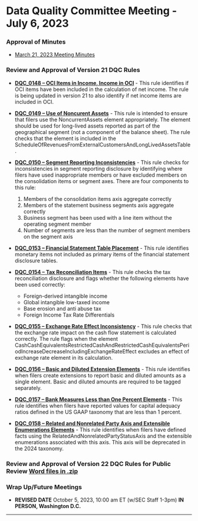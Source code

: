 # Data Quality Committee Meeting - July 6, 2023

### Approval of Minutes
  + [March 21, 2023 Meeting Minutes](DRAFTDQCMeetingNotes230321.docx?raw=true)

### Review and Approval of Version 21 DQC Rules 

- **[DQC_0148 – OCI Items in Income, Income in OCI](https://github.com/dataqualitycommittee/dqc_us_rules/tree/v21/docs/DQC_US_0148/DQC_0148.md)** - This rule identifies if OCI items have been included in the calculation of net income. The rule is being updated in version 21 to also identify if net income items are included in OCI.
- **[DQC_0149 – Use of Noncurent Assets](https://github.com/dataqualitycommittee/dqc_us_rules/tree/v21/docs/DQC_US_0149/DQC_0149.md)** - This rule is intended to ensure that filers use the NoncurrentAssets element appropriately. The element should be used for long-lived assets reported as part of the geographical segment (not a component of the balance sheet).  The rule checks that the element is included in the ScheduleOfRevenuesFromExternalCustomersAndLongLivedAssetsTable.
- **[DQC_0150 – Segment Reporting Inconsistencies](https://github.com/dataqualitycommittee/dqc_us_rules/tree/v21/docs/DQC_US_0150/DQC_0150.md)** - This rule checks for inconsistencies in segment reporting disclosure by identifying where filers have used inappropriate members or have excluded members on the consolidation items or segment axes. There are four components to this rule:
  1. Members of the consolidation items axis aggregate correctly
  1. Members of the statement business segments axis aggregate correctly
  1. Business segment has been used with a line item without the operating segment member 
  1. Number of segments are less than the number of segment members on the segment axis

- **[DQC_0153 – Financial Statement Table Placement](https://github.com/dataqualitycommittee/dqc_us_rules/tree/v21/docs/DQC_US_0153/DQC_0153.md)** - This rule identifies monetary items not included as primary items of the financial statement disclosure tables.
- **[DQC_0154 – Tax Reconciliation Items](https://github.com/dataqualitycommittee/dqc_us_rules/tree/v21/docs/DQC_US_0154/DQC_0154.md)** - This rule checks the tax reconciliation disclosure and flags whether the following elements have been used correctly:
  * Foreign-derived intangible income
  * Global intangible low-taxed income
  * Base erosion and anti abuse tax
  * Foreign Income Tax Rate Differentials
- **[DQC_0155 – Exchange Rate Effect Inconsistency](https://github.com/dataqualitycommittee/dqc_us_rules/tree/v21/docs/DQC_US_0155/DQC_0155.md)** - This rule checks that the exchange rate impact on the cash flow statement is calculated correctly. The rule flags when the element CashCashEquivalentsRestrictedCashAndRestrictedCashEquivalentsPeriodIncreaseDecreaseIncludingExchangeRateEffect excludes an effect of exchange rate element in its calculation.
- **[DQC_0156 – Basic and Diluted Extension Elements](https://github.com/dataqualitycommittee/dqc_us_rules/tree/v21/docs/DQC_US_0156/DQC_0156.md)** - This rule identifies when filers create extensions to report basic and diluted amounts as a single element.  Basic and diluted amounts are required to be tagged separately.
- **[DQC_0157 – Bank Measures Less than One Percent Elements](https://github.com/dataqualitycommittee/dqc_us_rules/tree/v21/docs/DQC_US_0157/DQC_0157.md)** - This rule identifies when filers have reported values for capital adequacy ratios defined in the US GAAP taxonomy that are less than 1 percent.
- **[DQC_0158 – Related and Nonrelated Party Axis and Extensible Enumerations Elements](https://github.com/dataqualitycommittee/dqc_us_rules/tree/v21/docs/DQC_US_0158/DQC_0158.md)** - This rule identifies when filers have defined facts using the RelatedAndNonrelatedPartyStatusAxis and the extensible enumerations associated with this axis.  This axis will be deprecated in the 2024 taxonomy.

### Review and Approval of Version 22 DQC Rules for Public Review [Word files in .zip](v22RuleForms.zip) 

### Wrap Up/Future Meetings
  - **REVISED DATE** October 5, 2023, 10:00 am ET (w/SEC Staff 1-3pm) __IN PERSON, Washington D.C.__
______________________
